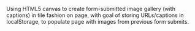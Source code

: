 Using HTML5 canvas to create form-submitted image gallery (with captions) in tile fashion on page, with goal of storing URLs/captions in localStorage, to populate page with images from previous form submits.  
